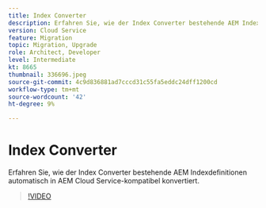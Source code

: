 ```yaml
---
title: Index Converter
description: Erfahren Sie, wie der Index Converter bestehende AEM Indexdefinitionen automatisch in AEM Cloud Service-kompatibel konvertiert.
version: Cloud Service
feature: Migration
topic: Migration, Upgrade
role: Architect, Developer
level: Intermediate
kt: 8665
thumbnail: 336696.jpeg
source-git-commit: 4c9d836881ad7cccd31c55fa5eddc24dff1200cd
workflow-type: tm+mt
source-wordcount: '42'
ht-degree: 9%

---
```



# Index Converter

Erfahren Sie, wie der Index Converter bestehende AEM Indexdefinitionen automatisch in AEM Cloud Service-kompatibel konvertiert.

>[!VIDEO](https://video.tv.adobe.com/v/336696/?quality=12&learn=on)
